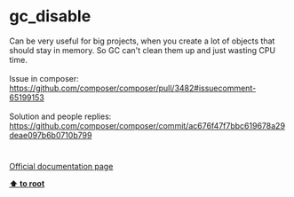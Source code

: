 # gc_disable




<div class="phpcode"><span class="html">
Can be very useful for big projects, when you create a lot of objects that should stay in memory. So GC can&apos;t clean them up and just wasting CPU time.<br><br>Issue in composer: <br><a href="https://github.com/composer/composer/pull/3482#issuecomment-65199153" rel="nofollow" target="_blank">https://github.com/composer/composer/pull/3482#issuecomment-65199153</a><br><br>Solution and people replies:<br><a href="https://github.com/composer/composer/commit/ac676f47f7bbc619678a29deae097b6b0710b799" rel="nofollow" target="_blank">https://github.com/composer/composer/commit/ac676f47f7bbc619678a29deae097b6b0710b799</a></span>
</div>
  

#

[Official documentation page](https://www.php.net/manual/en/function.gc-disable.php)

**[⬆ to root](/)**